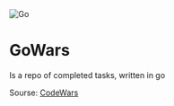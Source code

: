 <img src="https://camo.githubusercontent.com/e0dcaf598006afe05a8dd4750ef91d50e20477417a7c3231f902e26d9095bc07/68747470733a2f2f676f7068657263697365732e636f6d2f696d672f676f7068657263697365735f6a756d70696e672e676966" alt="Go" />
<h1> GoWars </h1>
<p> Is a repo of completed tasks, written in go </p>
<p>Sourse: <a href="https://www.codewars.com/dashboard" > CodeWars</a> </p>
